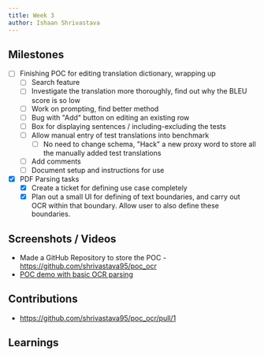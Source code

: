 ```yaml
---
title: Week 3
author: Ishaan Shrivastava
---
```


## Milestones
- [ ] Finishing POC for editing translation dictionary, wrapping up
    - [ ] Search feature
    - [ ] Investigate the translation more thoroughly, find out why the BLEU score is so low
    - [ ] Work on prompting, find better method
    - [ ] Bug with "Add" button on editing an existing row
    - [ ] Box for displaying sentences / including-excluding the tests
    - [ ] Allow manual entry of test translations into benchmark
        - [ ] No need to change schema, "Hack" a new proxy word to store all the manually added test translations
    - [ ] Add comments
    - [ ] Document setup and instructions for use
    
- [x] PDF Parsing tasks
    - [x] Create a ticket for defining use case completely
    - [x] Plan out a small UI for defining of text boundaries, and carry out OCR within that boundary. Allow user to also define these boundaries.

## Screenshots / Videos 
- Made a GitHub Repository to store the POC - https://github.com/shrivastava95/poc_ocr
- [POC demo with basic OCR parsing](https://i.imgur.com/jRyUpIo.png)

## Contributions
- https://github.com/shrivastava95/poc_ocr/pull/1

## Learnings